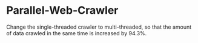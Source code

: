 # Parallel-Web-Crawler
Change the single-threaded crawler to multi-threaded, so that the amount of data crawled in the same time is increased by 94.3%.
